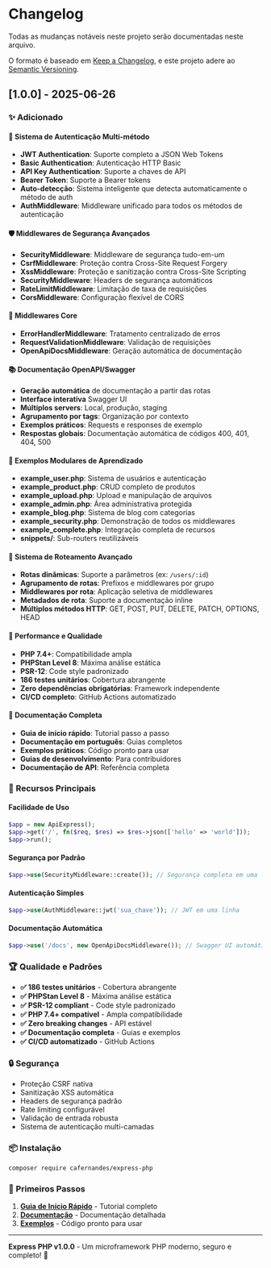 # Changelog

Todas as mudanças notáveis neste projeto serão documentadas neste arquivo.

O formato é baseado em [Keep a Changelog](https://keepachangelog.com/pt-BR/1.0.0/),
e este projeto adere ao [Semantic Versioning](https://semver.org/lang/pt-BR/).

## [1.0.0] - 2025-06-26

### ✨ Adicionado

#### 🔐 Sistema de Autenticação Multi-método
- **JWT Authentication**: Suporte completo a JSON Web Tokens
- **Basic Authentication**: Autenticação HTTP Basic
- **API Key Authentication**: Suporte a chaves de API
- **Bearer Token**: Suporte a Bearer tokens
- **Auto-detecção**: Sistema inteligente que detecta automaticamente o método de auth
- **AuthMiddleware**: Middleware unificado para todos os métodos de autenticação

#### 🛡️ Middlewares de Segurança Avançados
- **SecurityMiddleware**: Middleware de segurança tudo-em-um
- **CsrfMiddleware**: Proteção contra Cross-Site Request Forgery
- **XssMiddleware**: Proteção e sanitização contra Cross-Site Scripting
- **SecurityMiddleware**: Headers de segurança automáticos
- **RateLimitMiddleware**: Limitação de taxa de requisições
- **CorsMiddleware**: Configuração flexível de CORS

#### 🎯 Middlewares Core
- **ErrorHandlerMiddleware**: Tratamento centralizado de erros
- **RequestValidationMiddleware**: Validação de requisições
- **OpenApiDocsMiddleware**: Geração automática de documentação

#### 📚 Documentação OpenAPI/Swagger
- **Geração automática** de documentação a partir das rotas
- **Interface interativa** Swagger UI
- **Múltiplos servers**: Local, produção, staging
- **Agrupamento por tags**: Organização por contexto
- **Exemplos práticos**: Requests e responses de exemplo
- **Respostas globais**: Documentação automática de códigos 400, 401, 404, 500

#### 🎯 Exemplos Modulares de Aprendizado
- **example_user.php**: Sistema de usuários e autenticação
- **example_product.php**: CRUD completo de produtos
- **example_upload.php**: Upload e manipulação de arquivos
- **example_admin.php**: Área administrativa protegida
- **example_blog.php**: Sistema de blog com categorias
- **example_security.php**: Demonstração de todos os middlewares
- **example_complete.php**: Integração completa de recursos
- **snippets/**: Sub-routers reutilizáveis

#### 🔧 Sistema de Roteamento Avançado
- **Rotas dinâmicas**: Suporte a parâmetros (ex: `/users/:id`)
- **Agrupamento de rotas**: Prefixos e middlewares por grupo
- **Middlewares por rota**: Aplicação seletiva de middlewares
- **Metadados de rota**: Suporte a documentação inline
- **Múltiplos métodos HTTP**: GET, POST, PUT, DELETE, PATCH, OPTIONS, HEAD

#### 🚀 Performance e Qualidade
- **PHP 7.4+**: Compatibilidade ampla
- **PHPStan Level 8**: Máxima análise estática
- **PSR-12**: Code style padronizado
- **186 testes unitários**: Cobertura abrangente
- **Zero dependências obrigatórias**: Framework independente
- **CI/CD completo**: GitHub Actions automatizado

#### 📖 Documentação Completa
- **Guia de início rápido**: Tutorial passo a passo
- **Documentação em português**: Guias completos
- **Exemplos práticos**: Código pronto para usar
- **Guias de desenvolvimento**: Para contribuidores
- **Documentação de API**: Referência completa

### 🎯 Recursos Principais

#### Facilidade de Uso
```php
$app = new ApiExpress();
$app->get('/', fn($req, $res) => $res->json(['hello' => 'world']));
$app->run();
```

#### Segurança por Padrão
```php
$app->use(SecurityMiddleware::create()); // Segurança completa em uma linha
```

#### Autenticação Simples
```php
$app->use(AuthMiddleware::jwt('sua_chave')); // JWT em uma linha
```

#### Documentação Automática
```php
$app->use('/docs', new OpenApiDocsMiddleware()); // Swagger UI automático
```

### 🏆 Qualidade e Padrões

- **✅ 186 testes unitários** - Cobertura abrangente
- **✅ PHPStan Level 8** - Máxima análise estática
- **✅ PSR-12 compliant** - Code style padronizado
- **✅ PHP 7.4+ compatível** - Ampla compatibilidade
- **✅ Zero breaking changes** - API estável
- **✅ Documentação completa** - Guias e exemplos
- **✅ CI/CD automatizado** - GitHub Actions

### 🔒 Segurança

- Proteção CSRF nativa
- Sanitização XSS automática
- Headers de segurança padrão
- Rate limiting configurável
- Validação de entrada robusta
- Sistema de autenticação multi-camadas

### 📦 Instalação

```bash
composer require cafernandes/express-php
```

### 🎉 Primeiros Passos

1. **[Guia de Início Rápido](docs/guides/starter/README.md)** - Tutorial completo
2. **[Documentação](docs/README.md)** - Documentação detalhada
3. **[Exemplos](examples/)** - Código pronto para usar

---

**Express PHP v1.0.0** - Um microframework PHP moderno, seguro e completo! 🚀

